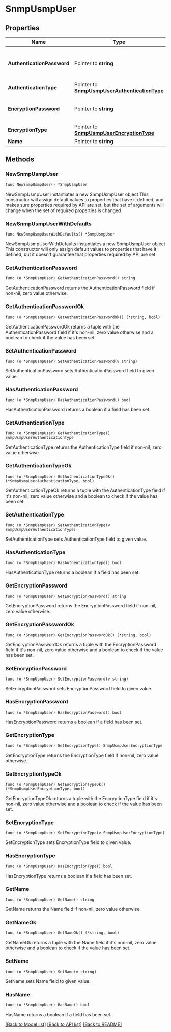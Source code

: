 # SnmpUsmpUser

## Properties

Name | Type | Description | Notes
------------ | ------------- | ------------- | -------------
**AuthenticationPassword** | Pointer to **string** | Not required if &#x60;authentication_type&#x60;&#x3D;&#x3D;&#x60;authentication_none&#x60; include alphabetic, numeric, and special characters, but it cannot include control characters. | [optional] 
**AuthenticationType** | Pointer to [**SnmpUsmpUserAuthenticationType**](SnmpUsmpUserAuthenticationType.md) |  | [optional] 
**EncryptionPassword** | Pointer to **string** | Not required if &#x60;encryption_type&#x60;&#x3D;&#x3D;&#x60;privacy-none&#x60; include alphabetic, numeric, and special characters, but it cannot include control characters | [optional] 
**EncryptionType** | Pointer to [**SnmpUsmpUserEncryptionType**](SnmpUsmpUserEncryptionType.md) |  | [optional] 
**Name** | Pointer to **string** |  | [optional] 

## Methods

### NewSnmpUsmpUser

`func NewSnmpUsmpUser() *SnmpUsmpUser`

NewSnmpUsmpUser instantiates a new SnmpUsmpUser object
This constructor will assign default values to properties that have it defined,
and makes sure properties required by API are set, but the set of arguments
will change when the set of required properties is changed

### NewSnmpUsmpUserWithDefaults

`func NewSnmpUsmpUserWithDefaults() *SnmpUsmpUser`

NewSnmpUsmpUserWithDefaults instantiates a new SnmpUsmpUser object
This constructor will only assign default values to properties that have it defined,
but it doesn't guarantee that properties required by API are set

### GetAuthenticationPassword

`func (o *SnmpUsmpUser) GetAuthenticationPassword() string`

GetAuthenticationPassword returns the AuthenticationPassword field if non-nil, zero value otherwise.

### GetAuthenticationPasswordOk

`func (o *SnmpUsmpUser) GetAuthenticationPasswordOk() (*string, bool)`

GetAuthenticationPasswordOk returns a tuple with the AuthenticationPassword field if it's non-nil, zero value otherwise
and a boolean to check if the value has been set.

### SetAuthenticationPassword

`func (o *SnmpUsmpUser) SetAuthenticationPassword(v string)`

SetAuthenticationPassword sets AuthenticationPassword field to given value.

### HasAuthenticationPassword

`func (o *SnmpUsmpUser) HasAuthenticationPassword() bool`

HasAuthenticationPassword returns a boolean if a field has been set.

### GetAuthenticationType

`func (o *SnmpUsmpUser) GetAuthenticationType() SnmpUsmpUserAuthenticationType`

GetAuthenticationType returns the AuthenticationType field if non-nil, zero value otherwise.

### GetAuthenticationTypeOk

`func (o *SnmpUsmpUser) GetAuthenticationTypeOk() (*SnmpUsmpUserAuthenticationType, bool)`

GetAuthenticationTypeOk returns a tuple with the AuthenticationType field if it's non-nil, zero value otherwise
and a boolean to check if the value has been set.

### SetAuthenticationType

`func (o *SnmpUsmpUser) SetAuthenticationType(v SnmpUsmpUserAuthenticationType)`

SetAuthenticationType sets AuthenticationType field to given value.

### HasAuthenticationType

`func (o *SnmpUsmpUser) HasAuthenticationType() bool`

HasAuthenticationType returns a boolean if a field has been set.

### GetEncryptionPassword

`func (o *SnmpUsmpUser) GetEncryptionPassword() string`

GetEncryptionPassword returns the EncryptionPassword field if non-nil, zero value otherwise.

### GetEncryptionPasswordOk

`func (o *SnmpUsmpUser) GetEncryptionPasswordOk() (*string, bool)`

GetEncryptionPasswordOk returns a tuple with the EncryptionPassword field if it's non-nil, zero value otherwise
and a boolean to check if the value has been set.

### SetEncryptionPassword

`func (o *SnmpUsmpUser) SetEncryptionPassword(v string)`

SetEncryptionPassword sets EncryptionPassword field to given value.

### HasEncryptionPassword

`func (o *SnmpUsmpUser) HasEncryptionPassword() bool`

HasEncryptionPassword returns a boolean if a field has been set.

### GetEncryptionType

`func (o *SnmpUsmpUser) GetEncryptionType() SnmpUsmpUserEncryptionType`

GetEncryptionType returns the EncryptionType field if non-nil, zero value otherwise.

### GetEncryptionTypeOk

`func (o *SnmpUsmpUser) GetEncryptionTypeOk() (*SnmpUsmpUserEncryptionType, bool)`

GetEncryptionTypeOk returns a tuple with the EncryptionType field if it's non-nil, zero value otherwise
and a boolean to check if the value has been set.

### SetEncryptionType

`func (o *SnmpUsmpUser) SetEncryptionType(v SnmpUsmpUserEncryptionType)`

SetEncryptionType sets EncryptionType field to given value.

### HasEncryptionType

`func (o *SnmpUsmpUser) HasEncryptionType() bool`

HasEncryptionType returns a boolean if a field has been set.

### GetName

`func (o *SnmpUsmpUser) GetName() string`

GetName returns the Name field if non-nil, zero value otherwise.

### GetNameOk

`func (o *SnmpUsmpUser) GetNameOk() (*string, bool)`

GetNameOk returns a tuple with the Name field if it's non-nil, zero value otherwise
and a boolean to check if the value has been set.

### SetName

`func (o *SnmpUsmpUser) SetName(v string)`

SetName sets Name field to given value.

### HasName

`func (o *SnmpUsmpUser) HasName() bool`

HasName returns a boolean if a field has been set.


[[Back to Model list]](../README.md#documentation-for-models) [[Back to API list]](../README.md#documentation-for-api-endpoints) [[Back to README]](../README.md)


